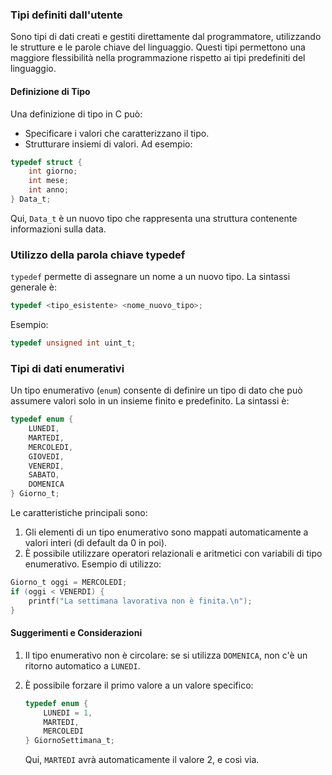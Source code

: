 ### Tipi definiti dall'utente
Sono tipi di dati creati e gestiti direttamente dal programmatore, utilizzando le strutture e le parole chiave del linguaggio. Questi tipi permettono una maggiore flessibilità nella programmazione rispetto ai tipi predefiniti del linguaggio.
#### Definizione di Tipo
Una definizione di tipo in C può:
- Specificare i valori che caratterizzano il tipo.
- Strutturare insiemi di valori.
Ad esempio:
```c
typedef struct {
    int giorno;
    int mese;
    int anno;
} Data_t;
```

Qui, `Data_t` è un nuovo tipo che rappresenta una struttura contenente informazioni sulla data.
### Utilizzo della parola chiave typedef
`typedef` permette di assegnare un nome a un nuovo tipo. La sintassi generale è:
```c
typedef <tipo_esistente> <nome_nuovo_tipo>;
```
Esempio:
```c
typedef unsigned int uint_t;
```
### Tipi di dati enumerativi
Un tipo enumerativo (`enum`) consente di definire un tipo di dato che può assumere valori solo in un insieme finito e predefinito. La sintassi è:
```c
typedef enum {
    LUNEDI,
    MARTEDI,
    MERCOLEDI,
    GIOVEDI,
    VENERDI,
    SABATO,
    DOMENICA
} Giorno_t;
```
Le caratteristiche principali sono:
1. Gli elementi di un tipo enumerativo sono mappati automaticamente a valori interi (di default da 0 in poi).
2. È possibile utilizzare operatori relazionali e aritmetici con variabili di tipo enumerativo.
Esempio di utilizzo:
```c
Giorno_t oggi = MERCOLEDI;
if (oggi < VENERDI) {
    printf("La settimana lavorativa non è finita.\n");
}
```

#### Suggerimenti e Considerazioni
1. Il tipo enumerativo non è circolare: se si utilizza `DOMENICA`, non c'è un ritorno automatico a `LUNEDI`.
2. È possibile forzare il primo valore a un valore specifico:
    
    ```c
    typedef enum {
        LUNEDI = 1,
        MARTEDI,
        MERCOLEDI
    } GiornoSettimana_t;
    ```
    
    Qui, `MARTEDI` avrà automaticamente il valore 2, e così via.